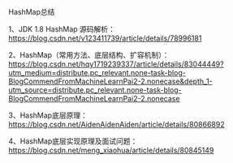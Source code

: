 HashMap总结

1、JDK 1.8 HashMap 源码解析：https://blog.csdn.net/v123411739/article/details/78996181

2、HashMap（常用方法、底层结构、扩容机制）：https://blog.csdn.net/hqy1719239337/article/details/83044449?utm_medium=distribute.pc_relevant.none-task-blog-BlogCommendFromMachineLearnPai2-2.nonecase&depth_1-utm_source=distribute.pc_relevant.none-task-blog-BlogCommendFromMachineLearnPai2-2.nonecase

3、HashMap底层原理：https://blog.csdn.net/AidenAidenAiden/article/details/80866892

4、HashMap底层实现原理及面试问题：https://blog.csdn.net/meng_xiaohua/article/details/80845149
